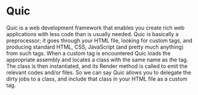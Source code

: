 # Quic
Quic is a web development framework that enables you create rich web applications with less code than is usually needed. Quic is basically a preprocessor; it goes through your HTML file, looking for custom tags, and producing standard HTML, CSS, JavaScript (and pretty much anything) from such tags. When a custom tag is encountered Quic loads the appropriate assembly and locates a class with the same name as the tag. The class is then instantiated, and its Render method is called to emit the relevant codes and/or files. So we can say Quic allows you to delegate the dirty jobs to a class, and include that class in your HTML file as a custom tag.
